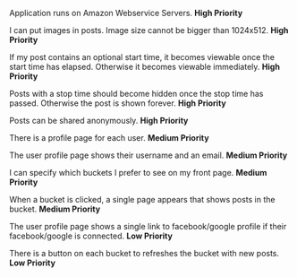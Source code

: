 Application runs on Amazon Webservice Servers. __High Priority__

I can put images in posts. Image size cannot be bigger than 1024x512. __High Priority__

If my post contains an optional start time, it becomes viewable once the start time has elapsed. Otherwise it becomes viewable immediately. __High Priority__

Posts with a stop time should become hidden once the stop time has passed. Otherwise the post is shown forever. __High Priority__

Posts can be shared anonymously. __High Priority__

There is a profile page for each user. __Medium Priority__

The user profile page shows their username and an email. __Medium Priority__

I can specify which buckets I prefer to see on my front page. __Medium Priority__

When a bucket is clicked, a single page appears that shows posts in the bucket. __Medium Priority__

The user profile page shows a single link to facebook/google profile if their facebook/google is connected. __Low Priority__

There is a button on each bucket to refreshes the bucket with new posts. __Low Priority__